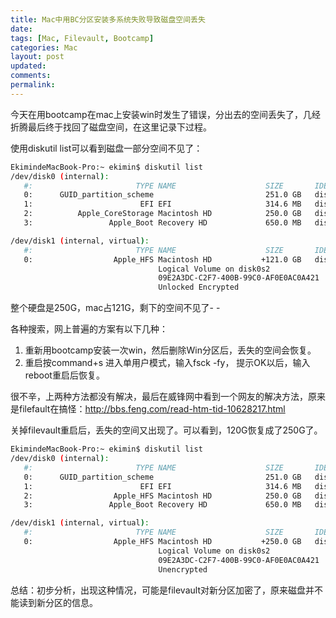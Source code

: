 ```yaml
---
title: Mac中用BC分区安装多系统失败导致磁盘空间丢失
date: 
tags: [Mac, Filevault, Bootcamp]
categories: Mac
layout: post
updated: 
comments: 
permalink: 
---
```


今天在用bootcamp在mac上安装win时发生了错误，分出去的空间丢失了，几经折腾最后终于找回了磁盘空间，在这里记录下过程。

<!--more-->

使用diskutil list可以看到磁盘一部分空间不见了：
```bash
EkimindeMacBook-Pro:~ ekimin$ diskutil list
/dev/disk0 (internal):
   #:                       TYPE NAME                    SIZE       IDENTIFIER
   0:      GUID_partition_scheme                         251.0 GB   disk0
   1:                        EFI EFI                     314.6 MB   disk0s1
   2:          Apple_CoreStorage Macintosh HD            250.0 GB   disk0s2
   3:                 Apple_Boot Recovery HD             650.0 MB   disk0s3

/dev/disk1 (internal, virtual):
   #:                       TYPE NAME                    SIZE       IDENTIFIER
   0:                  Apple_HFS Macintosh HD           +121.0 GB   disk1
                                 Logical Volume on disk0s2
                                 09E2A3DC-C2F7-400B-99C0-AF0E0AC0A421
                                 Unlocked Encrypted
```

整个硬盘是250G，mac占121G，剩下的空间不见了- -

各种搜索，网上普遍的方案有以下几种：

1. 重新用bootcamp安装一次win，然后删除Win分区后，丢失的空间会恢复。
2. 重启按command+s 进入单用户模式，输入fsck -fy， 提示OK以后，输入reboot重启后恢复。

很不辛，上两种方法都没有解决，最后在威锋网中看到一个网友的解决方法，原来是filefault在搞怪：http://bbs.feng.com/read-htm-tid-10628217.html

关掉filevault重启后，丢失的空间又出现了。可以看到，120G恢复成了250G了。

```bash
EkimindeMacBook-Pro:~ ekimin$ diskutil list
/dev/disk0 (internal):
   #:                       TYPE NAME                    SIZE       IDENTIFIER
   0:      GUID_partition_scheme                         251.0 GB   disk0
   1:                        EFI EFI                     314.6 MB   disk0s1
   2:                  Apple_HFS Macintosh HD            250.0 GB   disk0s2
   3:                 Apple_Boot Recovery HD             650.0 MB   disk0s3

/dev/disk1 (internal, virtual):
   #:                       TYPE NAME                    SIZE       IDENTIFIER
   0:                  Apple_HFS Macintosh HD           +250.0 GB   disk1
                                 Logical Volume on disk0s2
                                 09E2A3DC-C2F7-400B-99C0-AF0E0AC0A421
                                 Unencrypted
```

总结：初步分析，出现这种情况，可能是filevault对新分区加密了，原来磁盘并不能读到新分区的信息。